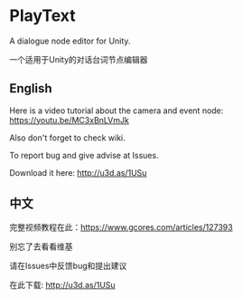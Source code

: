 # PlayText
A dialogue node editor for Unity.

一个适用于Unity的对话台词节点编辑器

## English
Here is a video tutorial about the camera and event node: https://youtu.be/MC3xBnLVmJk

Also don't forget to check wiki. 

To report bug and give advise at Issues. 

Download it here: 
http://u3d.as/1USu

## 中文
完整视频教程在此：https://www.gcores.com/articles/127393

别忘了去看看维基

请在Issues中反馈bug和提出建议

在此下载: 
http://u3d.as/1USu
